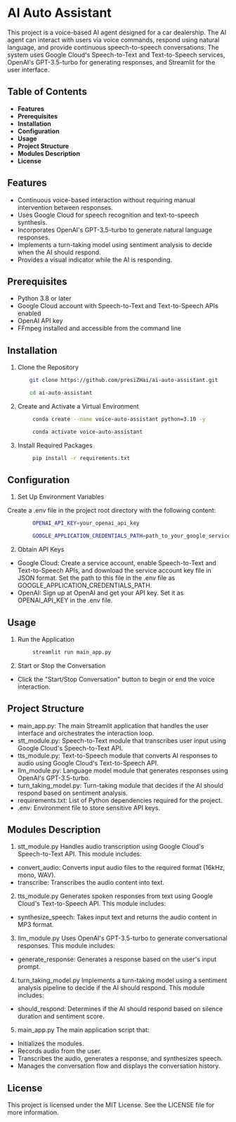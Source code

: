 # AI Auto Assistant

This project is a voice-based AI agent designed for a car dealership. The AI agent can interact with users via voice commands, respond using natural language, and provide continuous speech-to-speech conversations. The system uses Google Cloud's Speech-to-Text and Text-to-Speech services, OpenAI's GPT-3.5-turbo for generating responses, and Streamlit for the user interface.

## Table of Contents
* **Features**
* **Prerequisites**
* **Installation**
* **Configuration**
* **Usage**
* **Project Structure**
* **Modules Description**
* **License**

## Features
* Continuous voice-based interaction without requiring manual intervention between responses.
* Uses Google Cloud for speech recognition and text-to-speech synthesis.
* Incorporates OpenAI's GPT-3.5-turbo to generate natural language responses.
* Implements a turn-taking model using sentiment analysis to decide when the AI should respond.
* Provides a visual indicator while the AI is responding.

## Prerequisites
* Python 3.8 or later
* Google Cloud account with Speech-to-Text and Text-to-Speech APIs enabled
* OpenAI API key
* FFmpeg installed and accessible from the command line

## Installation

1. Clone the Repository
```bash
       git clone https://github.com/presiZHai/ai-auto-assistant.git

       cd ai-auto-assistant
```
2. Create and Activate a Virtual Environment

```bash
        conda create --name voice-auto-assistant python=3.10 -y

        conda activate voice-auto-assistant
```
3. Install Required Packages

```bash
        pip install -r requirements.txt
```

## Configuration

1. Set Up Environment Variables

Create a .env file in the project root directory with the following content:
```bash
        OPENAI_API_KEY=your_openai_api_key

        GOOGLE_APPLICATION_CREDENTIALS_PATH=path_to_your_google_service_account_json
```

2. Obtain API Keys

* Google Cloud: Create a service account, enable Speech-to-Text and Text-to-Speech APIs, and download the service account key file in JSON format. Set the path to this file in the .env file as GOOGLE_APPLICATION_CREDENTIALS_PATH.
* OpenAI: Sign up at OpenAI and get your API key. Set it as OPENAI_API_KEY in the .env file.

## Usage

1. Run the Application

```bash
        streamlit run main_app.py
```

2. Start or Stop the Conversation

* Click the "Start/Stop Conversation" button to begin or end the voice interaction.

## Project Structure

* main_app.py: The main Streamlit application that handles the user interface and orchestrates the interaction loop.
* stt_module.py: Speech-to-Text module that transcribes user input using Google Cloud's Speech-to-Text API.
* tts_module.py: Text-to-Speech module that converts AI responses to audio using Google Cloud's Text-to-Speech API.
* llm_module.py: Language model module that generates responses using OpenAI's GPT-3.5-turbo.
* turn_taking_model.py: Turn-taking module that decides if the AI should respond based on sentiment analysis.
* requirements.txt: List of Python dependencies required for the project.
* .env: Environment file to store sensitive API keys.

## Modules Description

1. stt_module.py
Handles audio transcription using Google Cloud's Speech-to-Text API. This module includes:
* convert_audio: Converts input audio files to the required format (16kHz, mono, WAV).
* transcribe: Transcribes the audio content into text.

2. tts_module.py
Generates spoken responses from text using Google Cloud's Text-to-Speech API. This module includes:
* synthesize_speech: Takes input text and returns the audio content in MP3 format.

3. llm_module.py
Uses OpenAI's GPT-3.5-turbo to generate conversational responses. This module includes:
* generate_response: Generates a response based on the user's input prompt.

4. turn_taking_model.py
Implements a turn-taking model using a sentiment analysis pipeline to decide if the AI should respond. This module includes:
* should_respond: Determines if the AI should respond based on silence duration and sentiment score.

5. main_app.py
The main application script that:
* Initializes the modules.
* Records audio from the user.
* Transcribes the audio, generates a response, and synthesizes speech.
* Manages the conversation flow and displays the conversation history.

## License

This project is licensed under the MIT License. See the LICENSE file for more information.